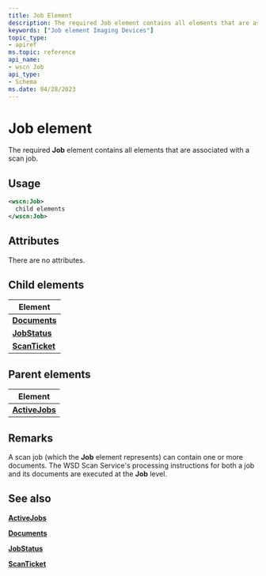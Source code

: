 ```yaml
---
title: Job Element
description: The required Job element contains all elements that are associated with a scan job.
keywords: ["Job element Imaging Devices"]
topic_type:
- apiref
ms.topic: reference
api_name:
- wscn Job
api_type:
- Schema
ms.date: 04/28/2023
---
```


# Job element

The required **Job** element contains all elements that are associated with a scan job.

## Usage

```xml
<wscn:Job>
  child elements
</wscn:Job>
```

## Attributes

There are no attributes.

## Child elements

| Element |
|--|
| [**Documents**](documents.md) |
| [**JobStatus**](jobstatus.md) |
| [**ScanTicket**](scanticket.md) |

## Parent elements

| Element |
|--|
| [**ActiveJobs**](activejobs.md) |

## Remarks

A scan job (which the **Job** element represents) can contain one or more documents. The WSD Scan Service's processing instructions for both a job and its documents are executed at the **Job** level.

## See also

[**ActiveJobs**](activejobs.md)

[**Documents**](documents.md)

[**JobStatus**](jobstatus.md)

[**ScanTicket**](scanticket.md)

